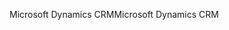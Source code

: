 <span data-ttu-id="0fec2-101">Microsoft Dynamics CRM</span><span class="sxs-lookup"><span data-stu-id="0fec2-101">Microsoft Dynamics CRM</span></span>